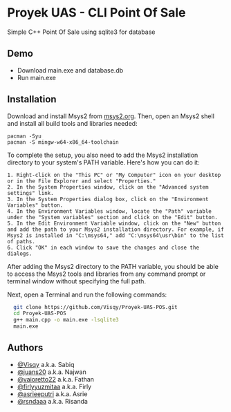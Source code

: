 
# Proyek UAS - CLI Point Of Sale

Simple C++ Point Of Sale using sqlite3 for database


## Demo

- Download main.exe and database.db
- Run main.exe


## Installation

Download and install Msys2 from [msys2.org](https://www.msys2.org/). Then, open an Msys2 shell and install all build tools and libraries needed: 
```shell
pacman -Syu
pacman -S mingw-w64-x86_64-toolchain
```
To complete the setup, you also need to add the Msys2 installation directory to your system's PATH variable. Here's how you can do it:

```
1. Right-click on the "This PC" or "My Computer" icon on your desktop or in the File Explorer and select "Properties."
2. In the System Properties window, click on the "Advanced system settings" link.
3. In the System Properties dialog box, click on the "Environment Variables" button.
4. In the Environment Variables window, locate the "Path" variable under the "System variables" section and click on the "Edit" button.
5. In the Edit Environment Variable window, click on the "New" button and add the path to your Msys2 installation directory. For example, if Msys2 is installed in "C:\msys64," add "C:\msys64\usr\bin" to the list of paths.
6. Click "OK" in each window to save the changes and close the dialogs.
```
After adding the Msys2 directory to the PATH variable, you should be able to access the Msys2 tools and libraries from any command prompt or terminal window without specifying the full path.

Next, open a Terminal and run the following commands:

```bash
  git clone https://github.com/Visqy/Proyek-UAS-POS.git
  cd Proyek-UAS-POS
  g++ main.cpp -o main.exe -lsqlite3
  main.exe
```
    
## Authors

- [@Visqy](https://github.com/Visqy) a.k.a. Sabiq
- [@juans20](https://github.com/juans20) a.k.a. Najwan
- [@vaioretto22](https://github.com/vaioretto22) a.k.a. Fathan
- [@firlyyuzmitaa](https://github.com/firlyyuzmitaa) a.k.a. Firly
- [@asrieeputri](https://github.com/asrieeputri) a.k.a. Asrie
- [@rsndaaa](https://github.com/rsndaaa) a.k.a. Risanda


